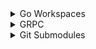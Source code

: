 
<details>
  <summary>Go Workspaces</summary>
  
  https://go.dev/doc/tutorial/workspaces
  
  Topology
  ```golang
  /top-directory
    /module1
      go.mod
    /module2
      go.mod
  go.work
  ```
  Commands
  ```
  go work init ./module1
  go work use ./module2
  ```
  
</details>

<details>
  <summary>GRPC</summary>
  
  <details>
  <summary>Makefile</summary>

  ```
  PROTOC_IMAGE ?= takama/protoc:v0.4.15

  PROTOC_RUN = docker run --rm -v $(shell pwd):/contracts -w /contracts $(PROTOC_IMAGE) -I.

  all: generate

  generate: cni

  cni:
	  @echo "+ $@"
	  @$(PROTOC_RUN) --go_out=plugins=grpc,paths=source_relative:. cni/cni.proto

  .PHONY: all cni generate
  ```
  </details>
  
  <details>
  <summary>Directory Structure</summary>

  ```
  ./cni/cni.proto
  syntax = "proto3";
  import "google/protobuf/any.proto";

  package antrea_io.antrea.pkg.apis.cni.v1beta1;

  option go_package = "pkg/apis/cni/v1beta1";

  message CniCmdArgs {
    string container_id = 1;
    string netns = 2;
    string ifname = 3;
    string args = 4;
    string path = 5;
    bytes network_configuration = 6;
  }

  message CniCmdRequest {
    CniCmdArgs cni_args = 1;
  }

  enum ErrorCode {
    UNKNOWN = 0;
    INCOMPATIBLE_CNI_VERSION = 1;
    UNSUPPORTED_FIELD = 2;
    UNKNOWN_CONTAINER = 3;
    INVALID_ENVIRONMENT_VARIABLES = 4;
    IO_FAILURE = 5;
    DECODING_FAILURE = 6;
    INVALID_NETWORK_CONFIG = 7;
    TRY_AGAIN_LATER = 11;
    IPAM_FAILURE = 101;
    CONFIG_INTERFACE_FAILURE = 102;
    CHECK_INTERFACE_FAILURE = 103;
    // these errors are not used by the servers, but we declare them here to
    // make sure they are reserved.
    UNKNOWN_RPC_ERROR = 201;
    INCOMPATIBLE_API_VERSION = 202;
  }

  message Error {
    ErrorCode code = 1;
    string message = 2;
    repeated google.protobuf.Any details = 3;
  }

  message CniCmdResponse {
    bytes cni_result = 1;
    Error error = 2;
  }

  service Cni {
    rpc CmdAdd (CniCmdRequest) returns (CniCmdResponse) {
    }

    rpc CmdCheck (CniCmdRequest) returns (CniCmdResponse) {
    }

    rpc CmdDel (CniCmdRequest) returns (CniCmdResponse) {
    }
  }
  
  ```
  </details>
  
</details>


<details>
  <summary>Git Submodules</summary>

  ```
  git init .
  git submodule add git-repo
  git add .gitmodules
  git add .
  git comit -m "Added submodules"
  ```
  
</details>
